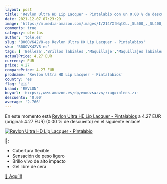 ```yaml
---
layout: post
title: 'Revlon Ultra HD Lip Lacquer - Pintalabio con un 0.00 % de descuento'
date: 2021-12-07 07:23:29
image: 'https://m.media-amazon.com/images/I/214YXfNqtCL._SL500_._SL400_.jpg'
comments: true
category: ofertas
author: 'tole.es'
slug: 'B00OVK42V8-es Revlon Ultra HD Lip Lacquer - Pintalabios'
sku: 'B00OVK42V8-es'
tags: [ 'Belleza','Brillos labiales','Maquillaje','Maquillajes labiales','Pintalabios','revlon', ]
actualPrice: 4.27 EUR
currency: EUR
price: 4.27
comparePrice: 4.27 EUR
prodname: 'Revlon Ultra HD Lip Lacquer - Pintalabios'
country: 'es'
flag: '🇪🇸'
brand: 'REVLON'
buyurl: 'https://www.amazon.es/dp/B00OVK42V8/?tag=tolees-21'
descuento: '0.00'
average: '2.766'
---
```


En este momento está [Revlon Ultra HD Lip Lacquer - Pintalabios](https://www.amazon.es/dp/B00OVK42V8/?tag=tolees-21) a 4.27 EUR (original: 4.27 EUR) (0.00 %  de descuento) en el siguiente enlace!

[![Revlon Ultra HD Lip Lacquer - Pintalabio](https://m.media-amazon.com/images/I/214YXfNqtCL._SL500_._SL400_.jpg)](https://www.amazon.es/dp/B00OVK42V8/?tag=tolees-21)

🔎:

- Cubertura flexible
- Sensación de peso ligero
- Brillo vivo de alto impacto
- Gel libre de cera

[🛒 Aquí!!!](https://www.amazon.es/dp/B00OVK42V8/?tag=tolees-21)

